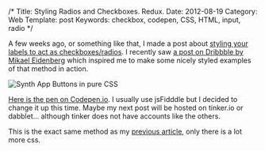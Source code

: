 /*
Title: Styling Radios and Checkboxes. Redux.
Date: 2012-08-19
Category: Web
Template: post
Keywords: checkbox, codepen, CSS, HTML, input, radio
*/

A few weeks ago, or something like that, I made a post about [styling your labels to act as checkboxes/radios](http://ohdoylerules.com/web/radio-checkboxes/ "Styling radio and checkbox inputs"). I recently saw [a post on Dribbble by Mikael Eidenberg](http://dribbble.com/shots/693245-Untitled-iPhone-synth-app-waveforms "iPhone-synth-app-waveforms") which inspired me to make some nicely styled examples of that method in action.

<div class="center">
  <img src="http://ohdoylerules.com/content/images/synthappbuttons.png" alt="Synth App Buttons in pure CSS">
</div>

[Here is the pen on Codepen.io](http://codepen.io/james2doyle/pen/AKblD "Synth App Buttons"). I usually use jsFidddle but I decided to change it up this time. Maybe my next post will be hosted on tinker.io or dabblet… although tinker does not have accounts like the others.

This is the exact same method as my [previous article](http://ohdoylerules.com/web/radio-checkboxes/ "Styling radio and checkbox inputs"), only there is a lot more css.